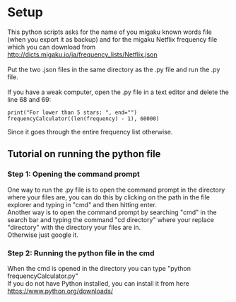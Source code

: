 # Setup
This python scripts asks for the name of you migaku known words file (when you export it as backup) and for the migaku Netflix frequency file which you can download from http://dicts.migaku.io/ja/frequency_lists/Netflix.json
<br><br>
Put the two .json files in the same directory as the .py file and run the .py file.<br><br>
If you have a weak computer, open the .py file in a text editor and delete the line 68 and 69:
``` 
print("For lower than 5 stars: ", end="")
frequencyCalculator((len(frequency) - 1), 60000)
```
Since it goes through the entire frequency list otherwise.
## Tutorial on running the python file
### Step 1: Opening the command prompt
One way to run the .py file is to open the command prompt in the directory where your files are, you can do this by clicking on the path in the file explorer and typing in "cmd" and then hitting enter.<br>
Another way is to open the command prompt by searching "cmd" in the search bar and typing the command "cd directory" where your replace "directory" with the directory your files are in.<br>
Otherwise just google it.<br>
### Step 2: Running the python file in the cmd
When the cmd is opened in the directory you can type "python frequencyCalculator.py"<br>
If you do not have Python installed, you can install it from here https://www.python.org/downloads/